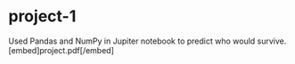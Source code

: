 # project-1
Used Pandas and NumPy in Jupiter notebook to predict who would survive.
[embed]project.pdf[/embed]
